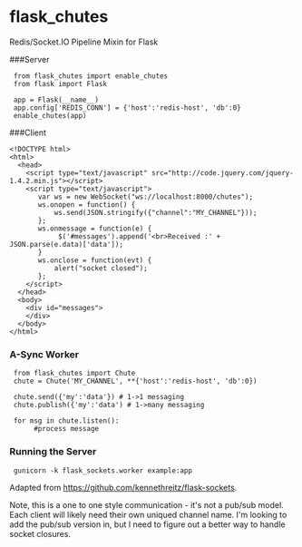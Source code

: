 flask_chutes
============

Redis/Socket.IO Pipeline Mixin for Flask

###Server


     from flask_chutes import enable_chutes
     from flask import Flask
    
     app = Flask(__name__)
     app.config['REDIS_CONN'] = {'host':'redis-host', 'db':0}
     enable_chutes(app)
    
###Client


    <!DOCTYPE html>
    <html>
      <head>
        <script type="text/javascript" src="http://code.jquery.com/jquery-1.4.2.min.js"></script>
        <script type="text/javascript">
           var ws = new WebSocket("ws://localhost:8000/chutes");
           ws.onopen = function() {
               ws.send(JSON.stringify({"channel":"MY_CHANNEL"}));
           };
           ws.onmessage = function(e) {
                $('#messages').append('<br>Received :' + JSON.parse(e.data)['data']);
           }
           ws.onclose = function(evt) {
               alert("socket closed");
           };
        </script>
      </head>
      <body>
        <div id="messages">
        </div>
      </body>
    </html>
    
    
### A-Sync Worker

     from flask_chutes import Chute
     chute = Chute('MY_CHANNEL', **{'host':'redis-host', 'db':0})
     
     chute.send({'my':'data'}) # 1->1 messaging
     chute.publish({'my':'data') # 1->many messaging

     for msg in chute.listen():
          #process message
          
### Running the Server

     gunicorn -k flask_sockets.worker example:app

Adapted from https://github.com/kennethreitz/flask-sockets.

Note, this is a one to one style communication - it's not a pub/sub model.  Each client will likely need their own uniqued channel name.  I'm looking to add the pub/sub version in, but I need to figure out a better way to handle socket closures.

    
